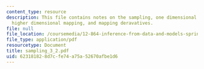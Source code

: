 ```yaml
---
content_type: resource
description: This file contains notes on the sampling, one dimensional interpolation,
  higher dimensional mapping, and mapping deravatives.
file: null
file_location: /coursemedia/12-864-inference-from-data-and-models-spring-2005/623181828d7cfe74a75a52670afbe1d6_sampling_3_2.pdf
file_type: application/pdf
resourcetype: Document
title: sampling_3_2.pdf
uid: 62318182-8d7c-fe74-a75a-52670afbe1d6
---
```


